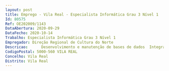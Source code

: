 ```yaml
--- 
layout: post
title: Emprego - Vila Real - Especialista Informática Grau 3 Nível 1
Id: 80575
Ref: OE202009/1143
DataAbertura: 2020-09-29
DataFecho: 2020-10-14
Trabalho: Especialista Informática Grau 3 Nível 1
Empregador: Direção Regional de Cultura do Norte
Descricao:  	Desenvolvimento e manutenção de bases de dados 	Integração de diferentes sistemas aplicativos 	Configuração, parametrização e instalação de todo o tipo de sistemas informáticos 	Integração da plataforma de facturação electrónica no ERP financeiro e integração com gestão documental 	Apoiar os utilizadores no uso das tecnologias de informação e comunicação  	Gerir o sistema informático, detetar e corrigir anomalias, assegurando as condições necessárias à sua operacionalidade e acionar um plano de intervenção preventiva  	Reorganizar o parque informático e serviços TI contratados da DRCN de modo a otimizar os recursos existentes, elaborando, se necessário, os documentos necessários  	Administrar e assegurar a manutenção de toda a infraestrutura informática, através de perfis atribuídos no âmbito das aplicações informáticas instaladas  	Administração de Redes   	Participar na realização das ações necessárias à racionalização, simplificação e modernização dos circuitos administrativos e de suporte de informação com recurso às novas tecnologias de informação 	Gestão dos contratos de comunicações fixas e comunicações móveis, de voz e dados
CodigoPostal: 5000-560 VILA REAL
Concelho: Vila Real
Distrito: Vila Real
--- 
```


